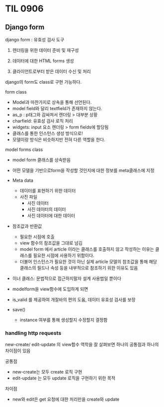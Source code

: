 # TIL 0906

## Django form

django form : 유효성 검사 도구 

1. 렌더링을 위한 데이터 준비 및 재구성

2. 데이터에 대한 HTML forms 생성

3. 클라이언트로부터 받은 데이터 수신 및 처리 

django의 form도 class로 구현 가능하다. 

form class

- Model과 마찬가지로 상속을 통해 선언된다. 
- model field와 달리 textfield가 존재하지 않는다. 
- as_p : p태그와 감싸져서 렌더링  > 대부분 상황
- charfield: 유효성 검사 로직 처리
- widgets: input 요소 렌더링 > form fields에 할당됨 
- 클래스를 통한 인스턴스 생성 방식으로!
- 모델이랑 방식은 비슷하지만 전혀 다른 역할을 한다. 

model forms class

- model form 클래스를 상속받음
- 어떤 모델을 기반으로form을 작성할 것인지에 대한 정보를  meta클래스에 지정 
- Meta data
  - 데이터를 표현하기 위한 데이터
  - 사진 파일
    - 사진 데이터
    - 사진 데이터의 데이터 
    - 사진 데이터에 대한 데이터 



- 참조값과 반환값
  - 필요한 시점에 호출
  - view 함수의 참조값을 그대로 넘김
  - model form 에서 article 이라는 클래스를 호출하지 않고 작성하는 이유는 클래스를 필요한 시점에 사용하기 위함이다. 
  - 더불어 인스턴스가 필요한 것이 아닌 실제 article 모델의 참조값을 통해 해당 클래스의 필드나 속성 등을 내부적으로 참조하기 위한 이유도 있음 
- 이너 클래스: 문법적으로 접근하지말자 설계 사용법일 뿐이다
- modelform을 view함수에 도입하게 되면 
- is_valid 를 제공하여 개잘바의 편의 도움, 데이터 유효성 검사를 보장

- save() 
  - instance 여부를 통해 생성할지 수정할지 결정함 

### handling http requests

new-create/ edit-update 의 view함수 역학을 잘 살펴보면 하나의 공통점과 하나의 차이점이 있음 

공통점

-  new-create는 모두 create 로직 구현
- edit-update 는 모두 update  로직을 구현하기 위한 목적

차이점

- new와 edit은 get 요청에 대한 처리만을  create와 update 